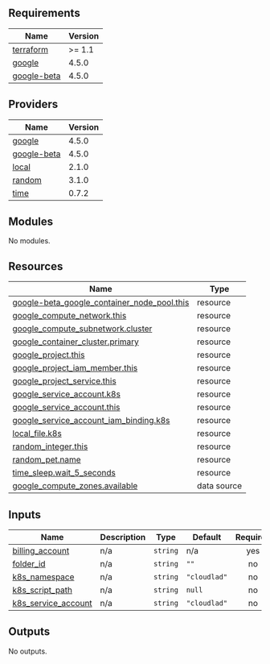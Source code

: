 ## Requirements

| Name | Version |
|------|---------|
| <a name="requirement_terraform"></a> [terraform](#requirement\_terraform) | >= 1.1 |
| <a name="requirement_google"></a> [google](#requirement\_google) | 4.5.0 |
| <a name="requirement_google-beta"></a> [google-beta](#requirement\_google-beta) | 4.5.0 |

## Providers

| Name | Version |
|------|---------|
| <a name="provider_google"></a> [google](#provider\_google) | 4.5.0 |
| <a name="provider_google-beta"></a> [google-beta](#provider\_google-beta) | 4.5.0 |
| <a name="provider_local"></a> [local](#provider\_local) | 2.1.0 |
| <a name="provider_random"></a> [random](#provider\_random) | 3.1.0 |
| <a name="provider_time"></a> [time](#provider\_time) | 0.7.2 |

## Modules

No modules.

## Resources

| Name | Type |
|------|------|
| [google-beta_google_container_node_pool.this](https://registry.terraform.io/providers/hashicorp/google-beta/4.5.0/docs/resources/google_container_node_pool) | resource |
| [google_compute_network.this](https://registry.terraform.io/providers/hashicorp/google/4.5.0/docs/resources/compute_network) | resource |
| [google_compute_subnetwork.cluster](https://registry.terraform.io/providers/hashicorp/google/4.5.0/docs/resources/compute_subnetwork) | resource |
| [google_container_cluster.primary](https://registry.terraform.io/providers/hashicorp/google/4.5.0/docs/resources/container_cluster) | resource |
| [google_project.this](https://registry.terraform.io/providers/hashicorp/google/4.5.0/docs/resources/project) | resource |
| [google_project_iam_member.this](https://registry.terraform.io/providers/hashicorp/google/4.5.0/docs/resources/project_iam_member) | resource |
| [google_project_service.this](https://registry.terraform.io/providers/hashicorp/google/4.5.0/docs/resources/project_service) | resource |
| [google_service_account.k8s](https://registry.terraform.io/providers/hashicorp/google/4.5.0/docs/resources/service_account) | resource |
| [google_service_account.this](https://registry.terraform.io/providers/hashicorp/google/4.5.0/docs/resources/service_account) | resource |
| [google_service_account_iam_binding.k8s](https://registry.terraform.io/providers/hashicorp/google/4.5.0/docs/resources/service_account_iam_binding) | resource |
| [local_file.k8s](https://registry.terraform.io/providers/hashicorp/local/latest/docs/resources/file) | resource |
| [random_integer.this](https://registry.terraform.io/providers/hashicorp/random/latest/docs/resources/integer) | resource |
| [random_pet.name](https://registry.terraform.io/providers/hashicorp/random/latest/docs/resources/pet) | resource |
| [time_sleep.wait_5_seconds](https://registry.terraform.io/providers/hashicorp/time/latest/docs/resources/sleep) | resource |
| [google_compute_zones.available](https://registry.terraform.io/providers/hashicorp/google/4.5.0/docs/data-sources/compute_zones) | data source |

## Inputs

| Name | Description | Type | Default | Required |
|------|-------------|------|---------|:--------:|
| <a name="input_billing_account"></a> [billing\_account](#input\_billing\_account) | n/a | `string` | n/a | yes |
| <a name="input_folder_id"></a> [folder\_id](#input\_folder\_id) | n/a | `string` | `""` | no |
| <a name="input_k8s_namespace"></a> [k8s\_namespace](#input\_k8s\_namespace) | n/a | `string` | `"cloudlad"` | no |
| <a name="input_k8s_script_path"></a> [k8s\_script\_path](#input\_k8s\_script\_path) | n/a | `string` | `null` | no |
| <a name="input_k8s_service_account"></a> [k8s\_service\_account](#input\_k8s\_service\_account) | n/a | `string` | `"cloudlad"` | no |

## Outputs

No outputs.
